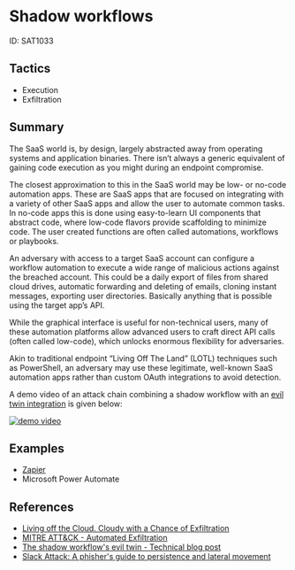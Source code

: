 # Shadow workflows
ID: SAT1033

## Tactics
* Execution
* Exfiltration

## Summary

The SaaS world is, by design, largely abstracted away from operating systems and application binaries. There isn’t always a generic equivalent of gaining code execution as you might during an endpoint compromise.

The closest approximation to this in the SaaS world may be low- or no-code automation apps. These are SaaS apps that are focused on integrating with a variety of other SaaS apps and allow the user to automate common tasks. In no-code apps this is done using easy-to-learn UI components that abstract code, where low-code flavors provide scaffolding to minimize code. The user created functions are often called automations, workflows or playbooks.

An adversary with access to a target SaaS account can configure a workflow automation to execute a wide range of malicious actions against the breached account. This could be a daily export of files from shared cloud drives, automatic forwarding and deleting of emails, cloning instant messages, exporting user directories. Basically anything that is possible using the target app’s API.

While the graphical interface is useful for non-technical users, many of these automation platforms allow advanced users to craft direct API calls (often called low-code), which unlocks enormous flexibility for adversaries.

Akin to traditional endpoint “Living Off The Land” (LOTL) techniques such as PowerShell, an adversary may use these legitimate, well-known SaaS automation apps rather than custom OAuth integrations to avoid detection.

A demo video of an attack chain combining a shadow workflow with an [evil twin integration](/techniques/evil_twin_integrations/description.md) is given below:
 
[![demo video](https://img.youtube.com/vi/g2EITjjJH1s/0.jpg)](https://www.youtube.com/watch?v=g2EITjjJH1s)

## Examples
* [Zapier](examples/zapier.md)
* Microsoft Power Automate

## References

* [Living off the Cloud. Cloudy with a Chance of Exfiltration](https://www.pentestpartners.com/security-blog/living-off-the-cloud-cloudy-with-a-chance-of-exfiltration/)
* [MITRE ATT&CK - Automated Exfiltration](https://attack.mitre.org/techniques/T1020/)
* [The shadow workflow's evil twin - Technical blog post](https://pushsecurity.com/blog/nearly-invisible-attack-chain/)
* [Slack Attack: A phisher's guide to persistence and lateral movement](https://pushsecurity.com/blog/phishing-slack-persistence/)
